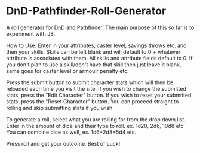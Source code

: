# DnD-Pathfinder-Roll-Generator
A roll generator for DnD and Pathfinder.
The main purpose of this so far is to experiment with JS.

How to Use:
Enter in your attributes, caster level, savings throws etc. and then your skills. Skills can be left blank and will default to 0 + whatever attribute is associated with them. All skills and attribute fields default to 0. 
If you don't plan to use a skill/don't have that skill then just leave it blank, same goes for caster level or armouir penalty etc.

Press the submit button to submit character stats which will then be reloaded each time you visit the site.
If you wish to change the submitted stats, press the "Edit Character" button.
If you wish to reset your submitted stats, press the "Reset Character" button.
You can proceed straight to rolling and skip submitting stats if you wish.

To generate a roll, select what you are rolling for from the drop down list.
Enter in the amount of dice and their type to roll. ex. 1d20, 2d6, 10d8 etc You can combine dice as well, ex. 1d6+2d8+5d4 etc.

Press roll and get your outcome. Best of Luck!


